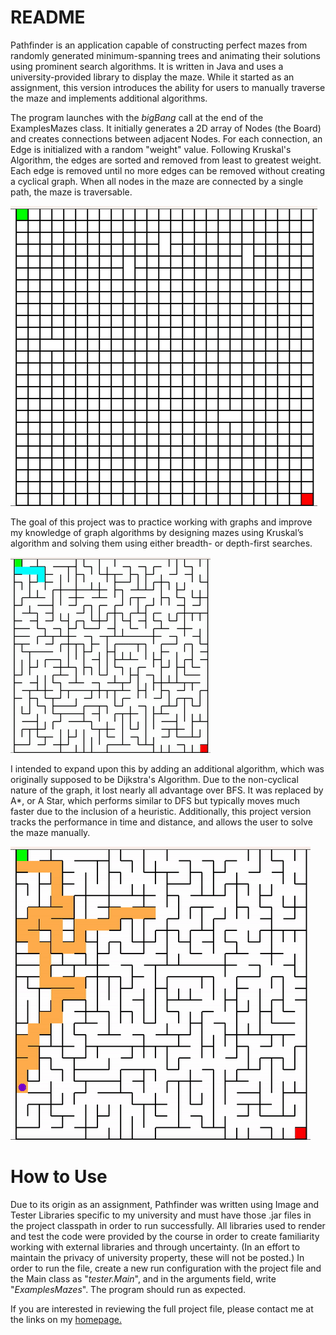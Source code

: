 # README
Pathfinder is an application capable of constructing perfect mazes from randomly generated minimum-spanning trees and animating their solutions using prominent search algorithms. It is written in Java and uses a university-provided library to display the maze. While it started as an assignment, this version introduces the ability for users to manually traverse the maze and implements additional algorithms.

The program launches with the _bigBang_ call at the end of the ExamplesMazes class. It initially generates a 2D array of Nodes (the Board) and creates connections between adjacent Nodes. For each connection, an Edge is initialized with a random "weight" value. Following Kruskal's Algorithm, the edges are sorted and removed from least to greatest weight. Each edge is removed until no more edges can be removed without creating a cyclical graph. When all nodes in the maze are connected by a single path, the maze is traversable.

![Maze Generation with Kruskal's Algorithm](https://github.com/omathay/pathfinder/blob/8b94a435cc961a146514fb673643eb638f1f92f3/maze%20generation%20(kruskals).gif)


The goal of this project was to practice working with graphs and improve my knowledge of graph algorithms by designing mazes using Kruskal’s algorithm and solving them using either breadth- or depth-first searches. 

![Sample Solutions, Depth- and Breadth-First searches](https://github.com/omathay/pathfinder/blob/6bc0f3546d0af9569d012f1e78434e52888fc3c8/DFS%3ABFS%20demonstration.gif)

I intended to expand upon this by adding an additional algorithm, which was originally supposed to be Dijkstra's Algorithm. Due to the non-cyclical nature of the graph, it lost nearly all advantage over BFS. It was replaced by A*, or A Star, which performs similar to DFS but typically moves much faster due to the inclusion of a heuristic. Additionally, this project version tracks the performance in time and distance, and allows the user to solve the maze manually.

![Manual Traversal](https://github.com/omathay/pathfinder/blob/88e7be386e4c41ea2a403ae24c7d1249dd3783e1/manual%20traversal.gif)
# How to Use
Due to its origin as an assignment, Pathfinder was written using Image and Tester Libraries specific to my university and must have those .jar files in the project classpath in order to run successfully. All libraries used to render and test the code were provided by the course in order to create familiarity working with external libraries and through uncertainty. (In an effort to maintain the privacy of university property, these will not be posted.) In order to run the file, create a new run configuration with the project file and the Main class as "_tester.Main_", and in the arguments field, write "_ExamplesMazes_". The program should run as expected.

If you are interested in reviewing the full project file, please contact me at the links on my [homepage.](https://github.com/omathay)
